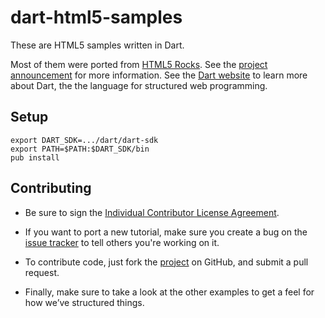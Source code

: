 dart-html5-samples
==================

These are HTML5 samples written in Dart.

Most of them were ported from
[HTML5 Rocks](http://www.html5rocks.com/).
See the
[project announcement](http://news.dartlang.org/2012/09/dart-html5-happy-web-developers.html)
for more information.
See the [Dart website](http://www.dartlang.org) to learn more about Dart, the
the language for structured web programming.

Setup
-----

	export DART_SDK=.../dart/dart-sdk
	export PATH=$PATH:$DART_SDK/bin
	pub install

Contributing
------------

* Be sure to sign the [Individual Contributor License Agreement](http://code.google.com/legal/individual-cla-v1.0.html).

* If you want to port a new tutorial, make sure you create a bug on the [issue tracker](https://github.com/dart-lang/dart-html5-samples/issues) to tell others you're working on it.

* To contribute code, just fork the [project](https://github.com/dart-lang/dart-html5-samples) on GitHub, and submit a pull request.

* Finally, make sure to take a look at the other examples to get a feel for how we’ve structured things.